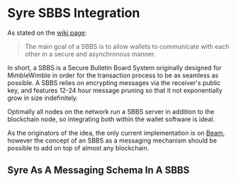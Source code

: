 # Syre SBBS Integration

As stated on the [wiki page](https://github.com/BeamMW/beam/wiki/Secure-bulletin-board-system-(SBBS)):

> The main goal of a SBBS is to allow wallets to communicate with each other in a secure and asynchronous manner.

In short, a SBBS is a Secure Bulletin Board System originally designed for MimbleWimble in order for the transaction process to be as seamless as possible. A SBBS relies on encrypting messages via the receiver's public key, and features 12-24 hour message pruning so that it not exponentially grow in size indefinitely.

Optimally all nodes on the network run a SBBS server in addition to the blockchain node, so integrating both within the wallet software is ideal.

As the originators of the idea, the only current implementation is on [Beam](https://beam.mw), however the concept of an SBBS as a messaging mechanism should be possible to add on top of almost any blockchain.

## Syre As A Messaging Schema In A SBBS
